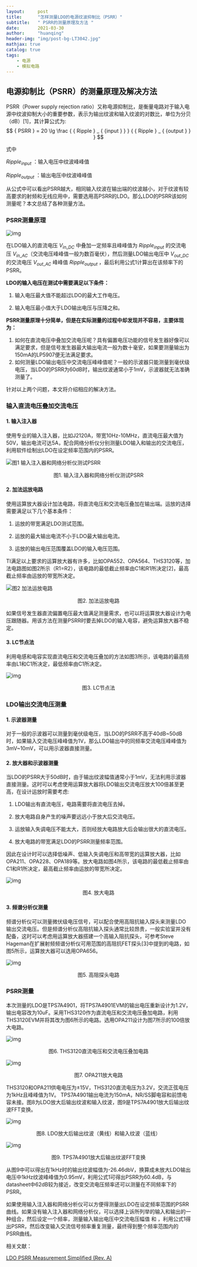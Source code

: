 ```yaml
---
layout:     post
title:      "怎样测量LDO的电源纹波抑制比（PSRR）"
subtitle:   " PSRR的测量原理及方法 "
date:       2021-03-30
author:     "huanqing"
header-img: "img/post-bg-LT3042.jpg"
mathjax: true
catalog: true
tags:
    - 电源
    - 模拟电路
---
```


## 电源抑制比（PSRR）的测量原理及解决方法

PSRR（Power supply rejection ratio）又称电源抑制比，是衡量电路对于输入电源中纹波抑制大小的重要参数，表示为输出纹波和输入纹波的对数比，单位为分贝（dB）[1]，其计算公式为:
$$
{ PSRR } = 20 \lg \frac {  { Ripple } _ {  {input } } } {  { Ripple } _ {  {output } } }
$$

式中

${ Ripple } _ {  {input } }$ ：输入电压中纹波峰峰值

${ Ripple } _ {  {output } }$ ：输出电压中纹波峰峰值

从公式中可以看出PSRR越大，相同输入纹波在输出端的纹波越小，对于纹波有较高要求的射频和无线应用中，需要选用高PSRR的LDO。那么LDO的PSRR该如何测量呢？本文总结了各种测量方法。



### PSRR测量原理

![img](https://gitee.com/hawkingwu/PicGo/raw/master/2018_2D00_02_2D00_28_5F00_134043.png)

在LDO输入的直流电压 ${ V} _ {  {in\_DC} }$ 中叠加一定频率且峰峰值为 ${ Ripple } _ {  {input } }$ 的交流电压 ${ V} _ {  {in\_AC} }$（交流电压峰峰值一般为数百毫伏），然后测量LDO输出电压中 ${ V} _ {  {out\_DC} }$ 的交流电压 ${ V} _ {  {out\_AC} }$ 峰峰值 ${ Ripple } _ {  {output } }$ ，最后利用公式1计算出在该频率下的PSRR。

**LDO的输入电压在测试中需要满足以下条件：**

1. 输入电压最大值不能超过LDO的最大工作电压。

2. 输入电压最小值大于LDO输出电压与压降之和。


**PSRR测量原理十分简单，但是在实际测量的过程中却发现并不容易，主要体现为：**

1. 如何在直流电压中叠加交流电压呢？具有偏置电压功能的信号发生器好像可以满足要求，但是信号发生器最大输出电流一般为数十毫安，如果要测量输出为150mA的LP5907便无法满足要求。
2. 如何测量LDO输出电压中交流电压峰峰值呢？一般的示波器只能测量到毫伏级电压，当LDO的PSRR为60dB时，输出纹波通常小于1mV，示波器就无法准确测量了。

针对以上两个问题，本文将介绍相应的解决方法。



### 输入直流电压叠加交流电压
#### 1. 输入注入器

使用专业的输入注入器，比如J2120A，带宽10Hz-10MHz，直流电压最大值为50V，输出电流可达5A，配合网络分析仪分别测量LDO输入和输出的交流电压，利用软件绘制出LDO在设定频率范围内的PSRR。

![图1 输入注入器和网络分析仪测试PSRR](https://gitee.com/hawkingwu/PicGo/raw/master/2018_2D00_02_2D00_28_5F00_134111.png)

<center> 图1. 输入注入器和网络分析仪测试PSRR </center>



#### 2. 加法运放电路

使用运算放大器设计加法电路，将直流电压和交流电压叠加在输出端。运放的选择需要满足以下几个基本条件：

   1) 运放的带宽满足LDO测试范围。

   2) 运放的最大输出电流不小于LDO最大输出电流。

   3) 运放的输出电压范围覆盖LDO的输入电压范围。

TI满足以上要求的运算放大器有许多，比如OPA552、OPA564、THS3120等，加法电路图如图2所示（R1=R2），该电路的最低截止频率由C1和R1所决定[2]，最高截止频率由运放的带宽所决定。

![图2 加法运放电路](https://gitee.com/hawkingwu/PicGo/raw/master/2018_2D00_02_2D00_28_5F00_134142.png)

<center> 图2. 加法运放电路 </center>

如果信号发生器直流偏置电压最大值满足测量需求，也可以将运算放大器设计为电压跟随器。用该方法在测量PSRR时要去掉LDO的输入电容，避免运算放大器不稳定。



#### 3. LC节点法

利用电感和电容实现直流电压和交流电压叠加的方法如图3所示，该电路的最高频率由L1和C1所决定，最低频率由C1所决定。

![img](https://gitee.com/hawkingwu/PicGo/raw/master/2018_2D00_02_2D00_28_5F00_134157.png)

<center> 图3. LC节点法 </center>



### LDO输出交流电压测量

#### 1. 示波器测量

对于一般的示波器可以测量到毫伏级电压，当LDO的PSRR不高于40dB~50dB时，如果输入交流电压峰峰值为1V，那么LDO输出中的同频率交流电压峰峰值为3mV~10mV，可以用示波器直接测量。

#### 2. 放大器和示波器测量

当LDO的PSRR大于50dB时，由于输出纹波幅值通常小于1mV，无法利用示波器直接测量。这时可以考虑使用运算放大器将LDO输出交流电压放大100倍甚至更高，在设计运放时需要考虑:

   1) LDO输出有直流电压，电路需要将直流电压去掉。

   2) 放大电路自身产生的噪声要远远小于放大后交流电压。

   3) 运放输入失调电压不能太大，否则经放大电路放大后会输出很大的直流电压。

   4) 放大电路的带宽满足LDO的PSRR测量频率范围。

因此在设计时可以选择低噪声、低输入失调电压和高带宽的运算放大器，比如OPA211、OPA228、OPA189等。放大电路如图4所示，该电路的最低截止频率由C1和R1所决定，最高截止频率由运放的带宽所决定。

![img](https://gitee.com/hawkingwu/PicGo/raw/master/2018_2D00_02_2D00_28_5F00_134208.png)

<center> 图4. 放大电路 </center>

#### 3. 频谱分析仪测量

频谱分析仪可以测量微伏级电压信号，可以配合使用高阻抗输入探头来测量LDO输出交流电压。但是频谱分析仪高阻抗输入探头通常比较昂贵，一般实验室并没有配备，这时可以考虑用运算放大器搭建一个高输入阻抗探头，可参考Steve Hageman在扩展射频频谱分析仪可用范围的高阻抗FET探头[3]中提到的电路，如图5所示，运算放大器可以选用OPA656。

![img](https://gitee.com/hawkingwu/PicGo/raw/master/2018_2D00_02_2D00_28_5F00_134232.png)

<center>  图5. 高阻探头电路 </center>



### PSRR测量

本次测量的LDO是TPS7A4901，将TPS7A4901EVM的输出电压重新设计为1.2V，输出电容改为10uF。采用THS3120作为直流电压和交流电压叠加电路，利用THS3120EVM并将其改为图6所示的电路。选用OPA211设计为图7所示的100倍放大电路。

![img](https://gitee.com/hawkingwu/PicGo/raw/master/2018_2D00_02_2D00_28_5F00_134243.png)

<center>  图6. THS3120直流电压和交流电压叠加电路 </center>

![img](https://gitee.com/hawkingwu/PicGo/raw/master/2018_2D00_02_2D00_28_5F00_135453.png)

<center>  图7. OPA211放大电路 </center>

THS3120和OPA211供电电压为±15V，THS3120直流电压为3.2V，交流正弦电压为1kHz且峰峰值为1V。 TPS7A4901输出电流为150mA，NR/SS脚电容和前馈电容未接。图8为LDO放大后输出纹波和输入纹波，图9是TPS7A4901放大后输出纹波FFT变换。

![img](https://gitee.com/hawkingwu/PicGo/raw/master/2018_2D00_02_2D00_28_5F00_134309.png)

<center>  图8. LDO放大后输出纹波（黄线）和输入纹波（蓝线） </center>

![img](https://gitee.com/hawkingwu/PicGo/raw/master/2018_2D00_02_2D00_28_5F00_134320.png)

<center>  图9. TPS7A4901放大后输出纹波FFT变换 </center>

从图9中可以得出在1kHz时的输出纹波幅值为-26.46dbV，换算成未放大LDO输出电压中1kHz纹波峰峰值为0.95mV，利用公式1可得出PSRR为60.4dB，与datasheet中62dB较为接近，改变交流电压频率还可以测量在不同频率下的PSRR。

如果使用输入注入器和网络分析仪可以方便得测量出LDO在设定频率范围的PSRR曲线。如果没有输入注入器和网络分析仪，可以选择上诉所列举的输入和输出的一种组合，然后设定一个频率，测量输入输出电压中交流电压幅值 和 ，利用公式1得出PSRR，然后改变输入交流信号频率重复测量，最终得到整个频率范围内的PSRR曲线。



相关文献：

[LDO PSRR Measurement Simplified (Rev. A)](https://www.ti.com/lit/an/slaa414a/slaa414a.pdf)
